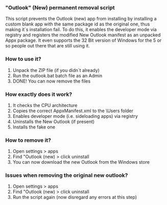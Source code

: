 ### "Outlook" (New) permanent removal script
This script prevents the Outlook (new) app from installing by installing a custom blank app with the same package id as the original one,
thus making it´s installation fail. To do this, it enables the developer mode via registry and registers the modified New Outlook manifest
as an unpacked Appx package. It even supports the 32 Bit version of Windows for the 5 or so people out there that are still using it.

### How to use it?
1. Unpack the ZIP file (if you didn´t already)
2. Run the outlook.bat batch file as an Admin
3. DONE! You can now remove the files

### How exactly does it work?
1. It checks the CPU architecture
2. Copies the correct AppxManifest.xml to the \Users folder
3. Enables developer mode (i.e. sideloading apps) via registry
4. Uninstalls the New Outlook (if present)
5. Installs the fake one

### How to remove it?
1. Open settings > apps
2. Find "Outlook (new) > click uninstall
3. You can now download the new Outlook from the Windows store

### Issues when removing the original new outlook?
1. Open settings > apps
2. Find "Outlook (new) > click uninstall
3. Run the script again (now disregard any errors at this step)
